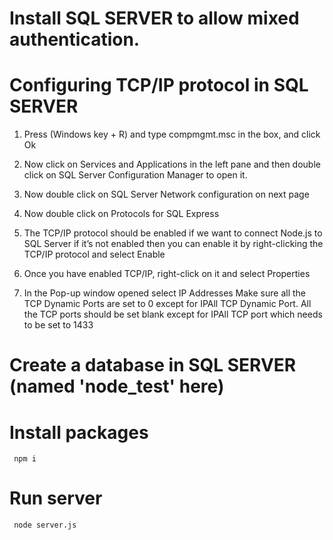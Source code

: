 # Install SQL SERVER to allow mixed authentication.

# Configuring TCP/IP protocol in SQL SERVER

1. Press (Windows key + R) and type compmgmt.msc in the box, and click Ok

2. Now click on Services and Applications in the left pane and then double click on SQL Server Configuration Manager to open it.

3. Now double click on SQL Server Network configuration on next page

4. Now double click on Protocols for SQL Express

5. The TCP/IP protocol should be enabled if we want to connect Node.js to SQL Server if it’s not enabled then you can enable it by right-clicking the TCP/IP protocol and select Enable

6. Once you have enabled TCP/IP, right-click on it and select Properties

7. In the Pop-up window opened select IP Addresses
Make sure all the TCP Dynamic Ports are set to 0 except for IPAll TCP Dynamic Port. All the TCP ports should be set blank except for IPAll TCP port which needs to be set to 1433


# Create a database in SQL SERVER (named 'node_test' here)

# Install packages

     npm i

# Run server

     node server.js
